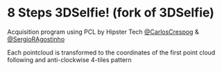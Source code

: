 8 Steps 3DSelfie! (fork of 3DSelfie)
=========================== 
Acquisition program using PCL by Hipster Tech [@CarlosCrespog](https://github.com/carloscrespog) & [@SergioRAgostinho](https://github.com/SergioRAgostinho)

Each pointcloud is transformed to the coordinates of the first point cloud following and anti-clockwise 4-tiles pattern